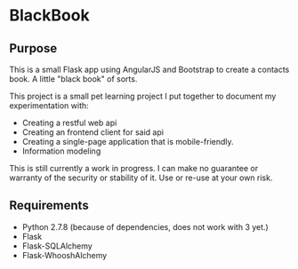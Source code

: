 BlackBook
=========

Purpose
-------

This is a small Flask app using AngularJS and Bootstrap to create a contacts book. A little "black book" of sorts.

This project is a small pet learning project I put together to document my experimentation with:

* Creating a restful web api
* Creating an frontend client for said api
* Creating a single-page application that is mobile-friendly.
* Information modeling

This is still currently a work in progress. I can make no guarantee or warranty of the security or stability of it.
Use or re-use at your own risk.


Requirements
------------

* Python 2.7.8 (because of dependencies, does not work with 3 yet.)
* Flask
* Flask-SQLAlchemy
* Flask-WhooshAlchemy